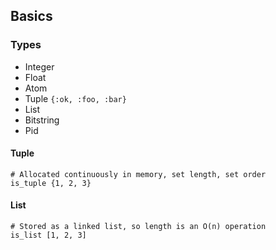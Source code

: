 ## Basics

### Types

- Integer
- Float
- Atom
- Tuple `{:ok, :foo, :bar}`
- List
- Bitstring
- Pid

#### Tuple

```
# Allocated continuously in memory, set length, set order
is_tuple {1, 2, 3}
```

#### List

```
# Stored as a linked list, so length is an O(n) operation
is_list [1, 2, 3]
```
